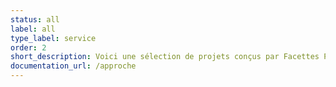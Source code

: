 ```yaml
---
status: all
label: all
type_label: service
order: 2
short_description: Voici une sélection de projets conçus par Facettes Paysages.
documentation_url: /approche
---
```


